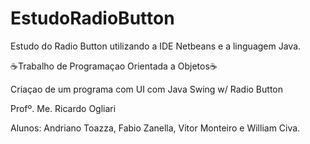 # EstudoRadioButton
Estudo do Radio Button utilizando a IDE Netbeans e a linguagem Java.

☕Trabalho de Programaçao Orientada a Objetos☕

Criaçao de um programa com UI com Java Swing w/ Radio Button

Profº. Me. Ricardo Ogliari

Alunos: Andriano Toazza, Fabio Zanella, Vitor Monteiro e William Civa.
